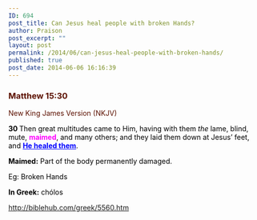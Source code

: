 ```yaml
---
ID: 694
post_title: Can Jesus heal people with broken Hands?
author: Praison
post_excerpt: ""
layout: post
permalink: /2014/06/can-jesus-heal-people-with-broken-hands/
published: true
post_date: 2014-06-06 16:16:39
---
```

<div class="heading passage-class-0" style="color: #5c1101;">
<div class="heading passage-class-0" style="color: #5c1101;">
<h3>Matthew 15:30</h3>
<p class="txt-sm">New King James Version (NKJV)</p>

</div>
<div class="passage version-NKJV result-text-style-normal text-html " style="color: #000000;">

<span id="en-NKJV-23664" class="text Matt-15-30"><span class="versenum" style="font-weight: bold;">30 </span>Then great multitudes came to Him, having with them <i>the</i> lame, blind, mute, <span style="color: #ff00ff;"><strong>maimed</strong></span>, and many others; and they laid them down at Jesus’ feet, and <span style="text-decoration: underline; color: #0000ff;"><strong>He healed them</strong></span>.</span>

<strong>Maimed:</strong> Part of the body permanently damaged.

Eg: Broken Hands

<strong>In Greek:</strong> chólos

http://biblehub.com/greek/5560.htm

</div>
</div>